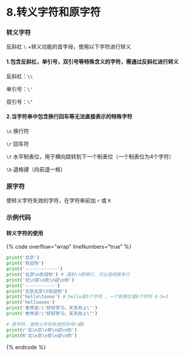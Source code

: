# 8.转义字符和原字符

### 转义字符

反斜杠 `\` +转义功能的首字母，使用以下字符进行转义

#### &#x20; 1.包含反斜杠，单引号，双引号等特殊含义的字符，需通过反斜杠进行转义

&#x20;   反斜杠：`\\`

&#x20;   单引号：`\'`

&#x20;   双引号：`\"`

#### &#x20; 2.当字符串中包含换行回车等无法直接表示的特殊字符

&#x20;   `\n`  换行符

&#x20;   `\r`  回车符

&#x20;   `\t`  水平制表位，用于横向跳转到下一个制表位（一个制表位为4个字符）

&#x20;   `\b`  退格键（向前退一格）

### 原字符

使转义字符失效的字符，在字符串前加 `r` 或 `R`



### 示例代码

#### 转义字符的使用

{% code overflow="wrap" lineNumbers="true" %}
```python
print('北京')
print('欢迎你')
print('------------')
print('北京\n欢迎你') # 遇到\n即换行，可以连续换多行
print('北\n京\n欢\n迎\n你')
print('-----------')
print('北京北京\t欢迎你')
print('hello\toooo') # hello是5个字符 ，一个制表位是8个字符 8-5=3
print('hellooooo')
print('老师说:\'好好学习，天天向上\'')
print('老师说:\"好好学习，天天向上\"')

# 原字符，使转义字符失效的符号r或R
print(r'北\n京\n欢\n迎\n你')
print(R'北\n京\n欢\n迎\n你')
```
{% endcode %}

